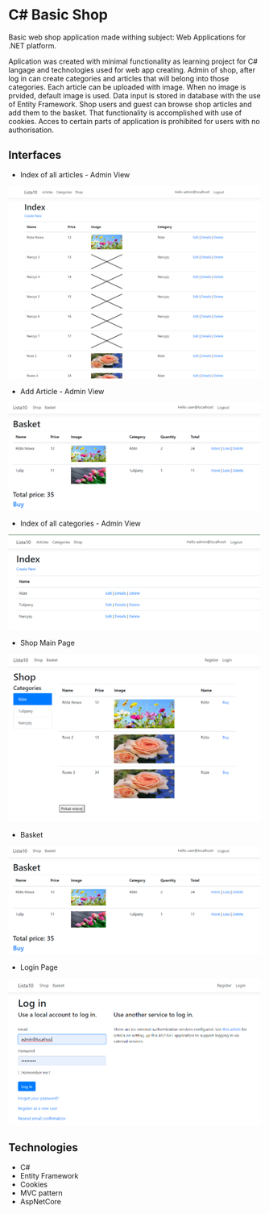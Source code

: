 # C# Basic Shop

Basic web shop application made withing subject: Web Applications for .NET platform.

Aplication was created with minimal functionality as learning project for C# langage and technologies used for web app creating. Admin of shop, after log in can create categories and articles that will belong into those categories. Each article can be uploaded with image. When no image is prvided, default image is used. Data input is stored in database with the use of Entity Framework.
Shop users and guest can browse shop articles and add them to the basket. That functionality is accomplished with use of cookies. 
Acces to certain parts of application is prohibited for users with no authorisation.

## Interfaces

* Index of all articles - Admin View
<img src="https://github.com/AgnieszkaKlobus12/C-Basic-Shop/blob/master/ReadMe%20Images/1.png?raw=true" data-canonical-src="https://github.com/AgnieszkaKlobus12/C-Basic-Shop/blob/master/ReadMe%20Images/1.png?raw=true" width="500" />

* Add Article - Admin View
<img src="https://github.com/AgnieszkaKlobus12/C-Basic-Shop/blob/master/ReadMe%20Images/4.png?raw=true" data-canonical-src="https://github.com/AgnieszkaKlobus12/C-Basic-Shop/blob/master/ReadMe%20Images/4.png?raw=true" width="500" />

* Index of all categories - Admin View
<img src="https://github.com/AgnieszkaKlobus12/C-Basic-Shop/blob/master/ReadMe%20Images/2.png?raw=true" data-canonical-src="https://github.com/AgnieszkaKlobus12/C-Basic-Shop/blob/master/ReadMe%20Images/2.png?raw=true" width="500" />

* Shop Main Page
<img src="https://github.com/AgnieszkaKlobus12/C-Basic-Shop/blob/master/ReadMe%20Images/3.png?raw=true" data-canonical-src="https://github.com/AgnieszkaKlobus12/C-Basic-Shop/blob/master/ReadMe%20Images/3.png?raw=true" width="500" />

* Basket
<img src="https://github.com/AgnieszkaKlobus12/C-Basic-Shop/blob/master/ReadMe%20Images/4.png?raw=true" data-canonical-src="https://github.com/AgnieszkaKlobus12/C-Basic-Shop/blob/master/ReadMe%20Images/4.png?raw=true" width="500" />

* Login Page
<img src="https://github.com/AgnieszkaKlobus12/C-Basic-Shop/blob/master/ReadMe%20Images/5.png?raw=true" data-canonical-src="https://github.com/AgnieszkaKlobus12/C-Basic-Shop/blob/master/ReadMe%20Images/5.png?raw=true" width="500" />

## Technologies

* C#
* Entity Framework
* Cookies
* MVC pattern
* AspNetCore
